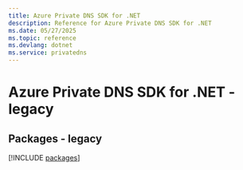 ```yaml
---
title: Azure Private DNS SDK for .NET
description: Reference for Azure Private DNS SDK for .NET
ms.date: 05/27/2025
ms.topic: reference
ms.devlang: dotnet
ms.service: privatedns
---
```

# Azure Private DNS SDK for .NET - legacy
## Packages - legacy
[!INCLUDE [packages](private-dns-index.md)]